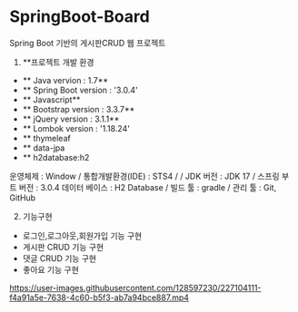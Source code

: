 # SpringBoot-Board
Spring Boot 기반의 게시판CRUD 웹 프로젝트 

1. **프로젝트 개발 환경
- ** Java vervion : 1.7**
- ** Spring Boot version : '3.0.4'
- ** Javascript**
- ** Bootstrap version : 3.3.7**
- ** jQuery version :  3.1.1**
- ** Lombok version : '1.18.24'
- ** thymeleaf
- ** data-jpa
- ** h2database:h2

운영체제 : Window / 통합개발환경(IDE) : STS4 /
/ JDK 버전 : JDK 17 / 스프링 부트 버전 : 3.0.4
데이터 베이스 : H2 Database / 빌드 툴 : gradle / 관리 툴 : Git, GitHub

2. 기능구현
- 로그인,로그아웃,회원가입 기능 구현 
- 게시판 CRUD 기능 구현
- 댓글 CRUD 기능 구현 
- 좋아요 기능 구현 


https://user-images.githubusercontent.com/128597230/227104111-f4a91a5e-7638-4c60-b5f3-ab7a94bce887.mp4

